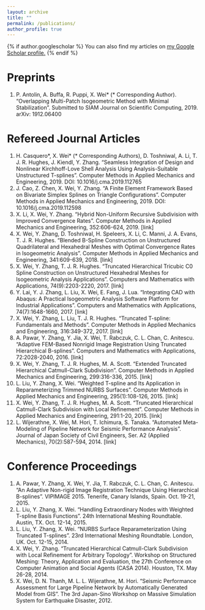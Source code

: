 ```yaml
---
layout: archive
title: ""
permalink: /publications/
author_profile: true
---
```


{% if author.googlescholar %}
  You can also find my articles on <u><a href="{{author.googlescholar}}">my Google Scholar profile</a>.</u>
{% endif %}

Preprints
=========
1. P. Antolin, A. Buffa, R. Puppi, X. Wei* (* Corresponding Author). “Overlapping Multi-Patch Isogeometric Method with Minimal Stabilization”. Submitted to SIAM Journal on Scientific Computing, 2019. arXiv: 1912.06400

Refereed Journal Articles
=========================
1. H. Casquero*, X. Wei* (* Corresponding Authors), D. Toshniwal, A. Li, T. J. R. Hughes, J. Kiendl, Y. Zhang. “Seamless Integration of Design and Nonlinear Kirchhoff-Love Shell Analysis Using Analysis-Suitable Unstructured T-splines”. Computer Methods in Applied Mechanics and Engineering, 2019. DOI: 10.1016/j.cma.2019.112765
1. J. Cao, Z. Chen, X. Wei, Y. Zhang. “A Finite Element Framework Based on Bivariate Simplex Splines on Triangle Configurations”. Computer Methods in Applied Mechanics and Engineering, 2019. DOI: 10.1016/j.cma.2019.112598
1. X. Li, X. Wei, Y. Zhang. “Hybrid Non-Uniform Recursive Subdivision with Improved Convergence Rates”. Computer Methods in Applied Mechanics and Engineering, 352:606-624, 2019. [link]
1. X. Wei, Y. Zhang, D. Toshniwal, H. Speleers, X. Li, C. Manni, J. A. Evans, T. J. R. Hughes. “Blended B-Spline Construction on Unstructured Quadrilateral and Hexahedral Meshes with Optimal Convergence Rates in Isogeometric Analysis”. Computer Methods in Applied Mechanics and Engineering, 341:609-639, 2018. [link]
1. X. Wei, Y. Zhang, T. J. R. Hughes. “Truncated Hierarchical Tricubic C0 Spline Construction on Unstructured Hexahedral Meshes for Isogeometric Analysis Applications”. Computers and Mathematics with Applications, 74(9):2203-2220, 2017. [link]
1. Y. Lai, Y. J. Zhang, L. Liu, X. Wei, E. Fang, J. Lua. “Integrating CAD with Abaqus: A Practical Isogeometric Analysis Software Platform for Industrial Applications”. Computers and Mathematics with Applications, 74(7):1648-1660, 2017. [link]
1. X. Wei, Y. Zhang, L. Liu, T. J. R. Hughes. “Truncated T-spline: Fundamentals and Methods”. Computer Methods in Applied Mechanics and Engineering, 316:349-372, 2017. [link]
1. A. Pawar, Y. Zhang, Y. Jia, X. Wei, T. Rabczuk, C. L. Chan, C. Anitescu. “Adaptive FEM-Based Nonrigid Image Registration Using Truncated Hierarchical B-splines”. Computers and Mathematics with Applications, 72:2028-2040, 2016. [link]
1. X. Wei, Y. Zhang, T. J. R. Hughes, M. A. Scott. “Extended Truncated Hierarchical Catmull-Clark Subdivision”. Computer Methods in Applied Mechanics and Engineering, 299:316-336, 2015. [link]
1. L. Liu, Y. Zhang, X. Wei. “Weighted T-spline and Its Application in Reparameterizing Trimmed NURBS Surfaces”. Computer Methods in Applied Mechanics and Engineering, 295(1):108-126, 2015. [link]
1. X. Wei, Y. Zhang, T. J. R. Hughes, M. A. Scott. “Truncated Hierarchical Catmull-Clark Subdivision with Local Refinement”. Computer Methods in Applied Mechanics and Engineering, 291:1-20, 2015. [link]
1. L. Wijerathne, X. Wei, M. Hori, T. Ichimura, S. Tanaka. “Automated Meta-Modeling of Pipeline Network for Seismic Performance Analysis”. Journal of Japan Society of Civil Engineers, Ser. A2 (Applied Mechanics), 70(2):587-594, 2014. [link]

Conference Proceedings
======================
1. A. Pawar, Y. Zhang, X. Wei, Y. Jia, T. Rabczuk, C. L. Chan, C. Anitescu. “An Adaptive Non-rigid Image Registration Technique Using Hierarchical B-splines”. VIPIMAGE 2015. Tenerife, Canary Islands, Spain. Oct. 19-21, 2015.
1. L. Liu, Y. Zhang, X. Wei. “Handling Extraordinary Nodes with Weighted T-spline Basis Functions”. 24th International Meshing Roundtable. Austin, TX. Oct. 12-14, 2015.
1. L. Liu, Y. Zhang, X. Wei. “NURBS Surface Reparameterization Using Truncated T-splines”. 23rd International Meshing Roundtable. London, UK. Oct. 12-15, 2014.
1. X. Wei, Y. Zhang. “Truncated Hierarchical Catmull-Clark Subdivision with Local Refinement for Arbitrary Topology”. Workshop on Structured Meshing: Theory, Application and Evaluation, the 27th Conference on Computer Animation and Social Agents (CASA 2014). Houston, TX. May 26-28, 2014.
1. X. Wei, D. N. Thanh, M. L. L. Wijerathne, M. Hori. “Seismic Performance Assessment for Large Pipeline Network by Automatically Generated Model from GIS”. The 3rd Japan-Sino Workshop on Massive Simulation System for Earthquake Disaster, 2012.
